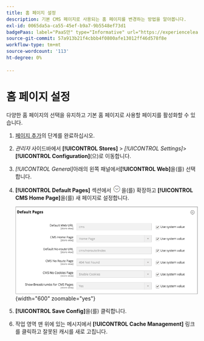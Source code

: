 ```yaml
---
title: 홈 페이지 설정
description: 기본 CMS 페이지로 사용되는 홈 페이지를 변경하는 방법을 알아봅니다.
exl-id: 0065da5a-ca55-45ef-b9a7-9b5548ef73d1
badgePaas: label="PaaS만" type="Informative" url="https://experienceleague.adobe.com/ko/docs/commerce/user-guides/product-solutions" tooltip="Adobe Commerce 온 클라우드 프로젝트(Adobe 관리 PaaS 인프라) 및 온프레미스 프로젝트에만 적용됩니다."
source-git-commit: 57a913b21f4cbbb4f0800afe13012ff46d578f8e
workflow-type: tm+mt
source-wordcount: '113'
ht-degree: 0%

---
```


# 홈 페이지 설정

다양한 홈 페이지의 선택을 유지하고 기본 홈 페이지로 사용할 페이지를 활성화할 수 있습니다.

1. [페이지 추가](page-add.md)의 단계를 완료하십시오.

1. _관리자_ 사이드바에서 **[!UICONTROL Stores]** > _[!UICONTROL Settings]_>**[!UICONTROL Configuration]**(으)로 이동합니다.

1. _[!UICONTROL General]_&#x200B;아래의 왼쪽 패널에서&#x200B;**[!UICONTROL Web]**&#x200B;을(를) 선택합니다.

1. **[!UICONTROL Default Pages]** 섹션에서 ![확장 선택기](../assets/icon-display-expand.png)을(를) 확장하고 **[!UICONTROL CMS Home Page]**&#x200B;을(를) 새 페이지로 설정합니다.

   ![웹 기본 페이지 구성](./assets/web-default-pages.png){width="600" zoomable="yes"}

1. **[!UICONTROL Save Config]**&#x200B;을(를) 클릭합니다.

1. 작업 영역 맨 위에 있는 메시지에서 **[!UICONTROL Cache Management]** 링크를 클릭하고 잘못된 캐시를 새로 고칩니다.
